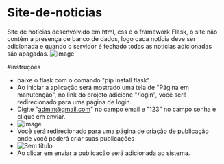 # Site-de-noticias
Site de notícias desenvolvido em html, css e o framework Flask, o site não contém a presença de banco de dados, logo cada notícia deve ser adicionada e quando o servidor é fechado todas as notícias adicionadas são apagadas.
![image](https://github.com/Joao-Vitor-Marques-Braga/Site-de-noticias-flask/assets/102833436/801c3e3f-ece7-400f-8409-97aba237eded)

#instruções
 - baixe o flask com o comando "pip install flask".
 - Ao iniciar a aplicação será mostrado uma tela de "Página em manutenção", no link do projeto adicione "/login", você será redirecionado para uma página de login.
 - Digite "admin@gmail.com" no campo email e "123" no campo senha e clique em enviar.
 -  ![image](https://github.com/Joao-Vitor-Marques-Braga/Site-de-noticias-flask/assets/102833436/eb679cb0-5ba6-41f8-b5ef-7b3be55a88e0)
 - Você será redirecionado para uma página de criação de publicação onde você poderá criar suas publicações
 - ![Sem título](https://github.com/Joao-Vitor-Marques-Braga/Site-de-noticias-flask/assets/102833436/7373b5c0-acac-4f2b-aa2c-cc1e284edcb8)
 - Ao clicar em enviar a publicação será adicionada ao sistema.
